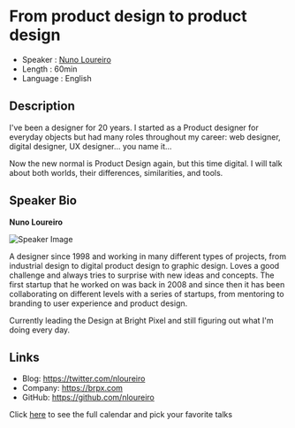 From product design to product design
=========================

* Speaker   : [Nuno Loureiro](https://pixels.camp/nloureiro)
* Length    : 60min
* Language  : English

Description
-----------

I've been a designer for 20 years. I started as a Product designer for everyday objects but had many roles throughout my career: web designer, digital designer, UX designer... you name it...

Now the new normal is Product Design again, but this time digital. I will talk about both worlds, their differences, similarities, and tools.

Speaker Bio
-----------

**Nuno Loureiro**

![Speaker Image](https://avatars0.githubusercontent.com/u/1120748?v=4)

A designer since 1998 and working in many different types of projects, from industrial design to digital product design to graphic design. Loves a good challenge and always tries to surprise with new ideas and concepts. The first startup that he worked on was back in 2008 and since then it has been collaborating on different levels with a series of startups, from mentoring to branding to user experience and product design.

Currently leading the Design at Bright Pixel and still figuring out what I'm doing every day.

Links
-----

* Blog: https://twitter.com/nloureiro
* Company: https://brpx.com
* GitHub: https://github.com/nloureiro

Click [here][1] to see the full calendar and pick your favorite talks

[1]: https://pixels.camp/schedule/
